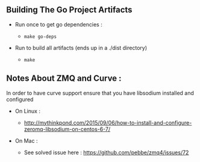 Building The Go Project Artifacts
---------------------------------

- Run once to get go dependencies :
	- `make go-deps`

- Run to build all artifacts (ends up in a ./dist directory)
	- `make`


Notes About ZMQ and Curve :
--------------------------
In order to have curve support ensure that you have libsodium installed and configured

- On Linux :
	- http://mythinkpond.com/2015/09/06/how-to-install-and-configure-zeromq-libsodium-on-centos-6-7/

- On Mac : 
	- See solved issue here : https://github.com/pebbe/zmq4/issues/72